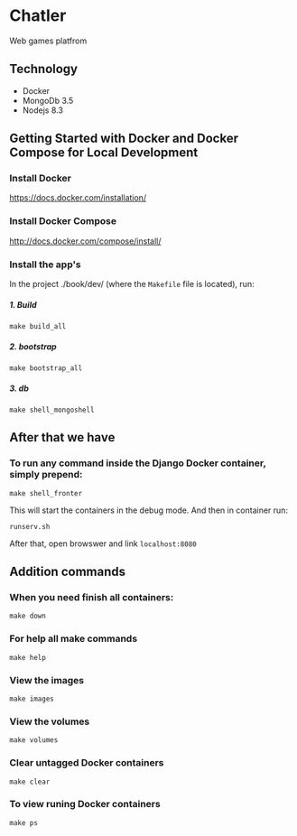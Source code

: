 Chatler
========================

Web games platfrom

Technology
----------------
- Docker
- MongoDb 3.5
- Nodejs 8.3


Getting Started with Docker and Docker Compose for Local Development
--------------------------------------------------------------------

### Install Docker

https://docs.docker.com/installation/

### Install Docker Compose

http://docs.docker.com/compose/install/

### Install the app's

In the project ./book/dev/ (where the `Makefile` file is located), run:

##### 1. Build

```
make build_all
```

##### 2. bootstrap

```
make bootstrap_all
```

##### 3. db

```
make shell_mongoshell
```


After that we have 
--------------------------------------------------------------------

### To run any command inside the Django Docker container, simply prepend:

```
make shell_fronter
```

This will start the containers in the debug mode. And then in container run:

```
runserv.sh
```

After that, open browswer and link `localhost:8080` 




Addition commands 
--------------------------------------------------------------------

### When you need finish all containers:

```
make down
```


### For help all make commands

```
make help
```


### View the images

```
make images
```

### View the volumes

```
make volumes
```

### Clear untagged Docker containers

```
make clear
```

### To view runing Docker containers

```
make ps
```
